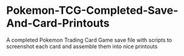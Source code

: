 # Pokemon-TCG-Completed-Save-And-Card-Printouts
A completed Pokemon Trading Card Game save file with scripts to screenshot each card and assemble them into nice printouts
